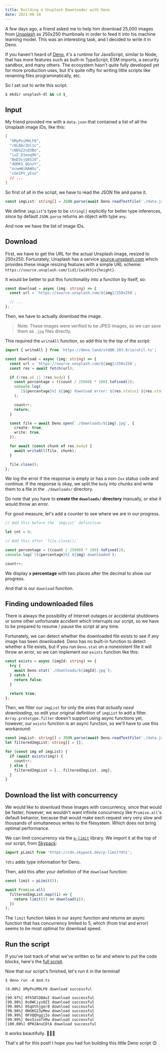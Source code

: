 ```yaml
---
title: Building a Unsplash Downloader with Deno
date: 2021-08-10
---
```


A few days ago, a friend asked me to help him download 25,000 images from [Unsplash](https://unsplash.com/) as 250x250 thumbnails in order to feed it into his machine learning model. This was an interesting task, and I decided to write it in Deno.

If you haven't heard of [Deno](https://deno.land/), it's a runtime for JavaScript, similar to Node, that has more features such as built-in TypeScript, ESM imports, a security sandbox, and many others. The ecosystem hasn't quite fully developed yet for more production uses, but it's quite nifty for writing little scripts like renaming files programmatically, etc.

So I set out to write this script.

```bash
$ mkdir unsplash-dl && cd $_
```

## Input

My friend provided me with a `data.json` that contained a list of all the Unsplash image IDs, like this:

```json
[
  "XMyPniM9LF0",
  "rDLBArZUl1c",
  "cNDGZ2sQ3Bo",
  "iuZ_D1eoq9k",
  "BeD3vjQ8SI0",
  "dO0KS_QGnzY",
  "ocwmWiNAWGs",
  "cGe1PV_yEso"
  // ...
]
```

So first of all in the script, we have to read the JSON file and parse it.

```ts
const imgList: string[] = JSON.parse(await Deno.readTextFile('./data.json'));
```

We define `imgList`'s type to be `string[]` explicitly for better type inferences, since by default `JSON.parse` returns an object with type `any`.

And now we have the list of image IDs.

## Download

First, we have to get the URL for the actual Unsplash image, resized to 250x250. Fortunately, Unsplash has a service [source.unsplash.com](https://source.unsplash.com/) which provides these image resizing features with a simple URL scheme: `https://source.unsplash.com/{id}/{width}x{height}`.

It would be better to put this functionality into a function by itself, so:

```ts
const download = async (img: string) => {
  const url = `https://source.unsplash.com/${img}/250x250`;

  // ...
};
```

Then, we have to actually _download_ the image.

> Note: These images were verified to be JPEG images, so we can save them as `.jpg` files directly.

This required the `writeAll` function, so add this to the top of the script:

```ts
import { writeAll } from 'https://deno.land/std@0.103.0/io/util.ts';
```

```ts
const download = async (img: string) => {
  const url = `https://source.unsplash.com/${img}/250x250`;
  const res = await fetch(url);

  if (!res.ok || !res.body) {
    const percentage = ((count / 25000) * 100).toFixed(2);
    console.log(
      `[${percentage}%] ${img} download error: ${res.status} ${res.statusText}`
    );

    count++;
    return;
  }

  const file = await Deno.open(`./downloads/${img}.jpg`, {
    create: true,
    write: true,
  });

  for await (const chunk of res.body) {
    await writeAll(file, chunk);
  }

  file.close();
};
```

We log the error if the response is empty or has a non-`2xx` status code and continue. If the response is okay, we split the `body` into chunks and write them to a file in the `./downloads/` directory.

Do note that you have to **create the `downloads/` directory** manually, or else it would throw an error.

For good measure, let's add a counter to see where we are in our progress.

```ts
// Add this before the `imgList` definition

let cnt = 0;
```

```ts
// Add this after `file.close();`

const percentage = ((count / 25000) * 100).toFixed(2);
console.log(`[${percentage}%] ${img} downloaded`);

count++;
```

We display a **percentage** with two places after the decimal to show our progress.

And that is our `download` function.

## Finding undownloaded files

There is always the possibility of Internet outages or accidental shutdowns or some other unfortunate accident which interrupts our script, so we have to be prepared to resume / pause the script at any time.

Fortunately, we can detect whether the downloaded file exists to see if any image has been downloaded. Deno has no built-in function to detect whether a file exists, but if you run `Deno.stat` on a nonexistent file it will throw an error, so we can implement our `exists` function like this:

```ts
const exists = async (imgId: string) => {
  try {
    await Deno.stat(`./downloads/${imgId}.jpg`);
  } catch {
    return false;
  }

  return true;
};
```

Then, we filter our `imgList` for only the ones that _actually need downloading_, so edit your original definition of `imgList` to add a filter. `Array.prototype.filter` doesn't support using async functions yet, however, our `exists` function is an async function, so we'll have to use this workaround:

```ts
const imgList: string[] = JSON.parse(await Deno.readTextFile('./data.json'));
let filteredImgList: string[] = [];

for (const img of imgList) {
  if (await exists(img)) {
    count++;
  } else {
    filteredImgList = [...filteredImgList, img];
  }
}
```

## Download the list with concurrency

We would like to download these images with concurrency, since that would be faster; however, we wouldn't want infinite concurrency like `Promise.all`'s default behavior, because that would make each request very very slow and thousands of simultaneous writes to the filesystem. Which does not bring optimal performance.

We can limit concurrency via the [`p-limit`](https://github.com/sindresorhus/p-limit) library. We import it at the top of our script, from [Skypack](https://skypack.dev):

```ts
import pLimit from 'https://cdn.skypack.dev/p-limit?dts';
```

`?dts` adds type information for Deno.

Then, add this after your definition of the `download` function:

```ts
const limit = pLimit(5);

await Promise.all(
  filteredImgList.map((i) => {
    return limit(() => download(i));
  })
);
```

The `limit` function takes in our async function and returns an async function that has concurrency limited to 5, which (from trial and error) seems to be most optimal for download speed.

## Run the script

If you've lost track of what we've written so far and where to put the code blocks, here's the [full script](https://gist.github.com/ryanccn/fd3b7e6898cf7aadb1c94b191401f721).

Now that our script's finished, let's run it in the terminal!

```
$ deno run -A mod.ts

[0.00%] XMyPniM9LF0 download successful
...
[99.97%] 0fh58lD8AuI download successful
[99.98%] 0s0WCiys0ZI download successful
[99.98%] 0SqUthjger8 download successful
[99.98%] 0HGKG23yMew download successful
[99.99%] 0FVQQhggj2o download successful
[99.99%] 0ex5ixoTnRw download successful
[100.00%] 0PHJAnuCDtA download successful
```

It works beautifully. 🥳🥳🥳

That's all for this post! I hope you had fun building this little Deno script 😊
